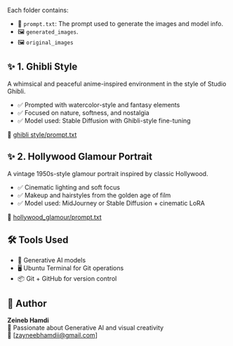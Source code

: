 Each folder contains:
- 📄 `prompt.txt`: The prompt used to generate the images and model info.
- 🖼️ `generated_images`.
- 🖼️ `original_images`

## ✨ 1. Ghibli Style

A whimsical and peaceful anime-inspired environment in the style of Studio Ghibli.

- ✅ Prompted with watercolor-style and fantasy elements
- ✅ Focused on nature, softness, and nostalgia
- ✅ Model used: Stable Diffusion with Ghibli-style fine-tuning

📂 [ghibli style/prompt.txt](ghibli_style/prompt.txt)


## ✨ 2. Hollywood Glamour Portrait

A vintage 1950s-style glamour portrait inspired by classic Hollywood.

- ✅ Cinematic lighting and soft focus
- ✅ Makeup and hairstyles from the golden age of film
- ✅ Model used: MidJourney or Stable Diffusion + cinematic LoRA

📂 [hollywood_glamour/prompt.txt](hollywood_glamour/prompt.txt)


## 🛠️ Tools Used

- 🧠 Generative AI models 
- 🖥️ Ubuntu Terminal for Git operations
- 📦 Git + GitHub for version control


## 💬 Author

**Zeineb Hamdi**  
🧠 Passionate about Generative AI and visual creativity  
📧 [zayneebhamdii@gmail.com]
